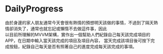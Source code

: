 # DailyProgress

由於身邊的家人朋友通常今天會很有熱情的預想明天該做的事情，不過到了隔天熱情卻消失了，通常也就忘記或懶惰不去做這件事，因此  
以目前所理解的MVVM架構，實作出一個幫助人們紀錄自己每天該完成項目的APP，在日期中輸入當天該完成的項目及項目內容，
當天完成該項目後可按下完成按鈕，紀錄自己每天是否有照著自己的進度完成每天該完成的事項。
